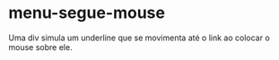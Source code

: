 menu-segue-mouse
================

Uma div simula um underline que se movimenta até o link ao colocar o mouse sobre ele.
